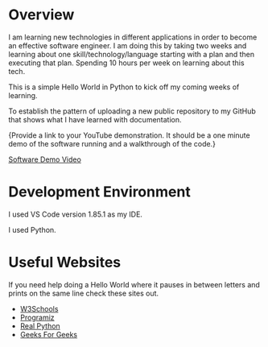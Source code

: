 # Overview

I am learning new technologies in different applications in order to become an effective software engineer. I am doing this by taking two weeks and learning about one skill/technology/language starting with a plan and then executing that plan. Spending 10 hours per week on learning about this tech.

This is a simple Hello World in Python to kick off my coming weeks of learning.

To establish the pattern of uploading a new public repository to my GitHub that shows what I have learned with documentation.

{Provide a link to your YouTube demonstration. It should be a one minute demo of the software running and a walkthrough of the code.}

[Software Demo Video](https://youtu.be/aS8QEqSqtMQ)

# Development Environment

I used VS Code version 1.85.1 as my IDE.

I used Python.

# Useful Websites

If you need help doing a Hello World where it pauses in between letters and prints on the same line check these sites out.

- [W3Schools](https://www.w3schools.com/python/ref_func_print.asp)
- [Programiz](https://www.programiz.com/python-programming/time/sleep)
- [Real Python](https://realpython.com/python-flush-print-output/)
- [Geeks For Geeks](https://www.geeksforgeeks.org/gfact-50-python-end-parameter-in-print/)
